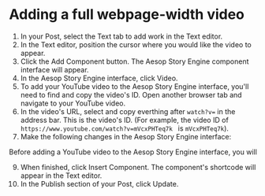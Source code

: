 # Adding a full webpage-width video

1. In your Post, select the Text tab to add work in the Text editor. 
2. In the Text editor, position the cursor where you would like the video to appear.
3. Click the Add Component button. The Aesop Story Engine component interface will appear. 
4. In the Aesop Story Engine interface, click Video.
5. To add your YouTube video to the Aesop Story Engine interface, you'll need to find and copy the video's ID. Open another browser tab and navigate to your YouTube video. 
6. In the video's URL, select and copy everthing after `watch?v=` in the address bar. This is the video's ID. (For example, the video ID of `https://www.youtube.com/watch?v=mVcxPHTeq7k ` is `mVcxPHTeq7k`).
7. Make the following changes in the Aesop Story Engine interface:

Before adding a YouTube video to the Aesop Story Engine interface, you will 

9. When finished, click Insert Component. The component's shortcode will appear in the Text editor. 
10. In the Publish section of your Post, click Update.



